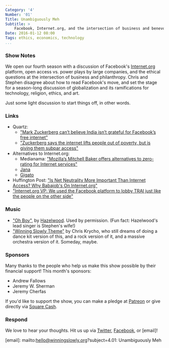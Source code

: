 ```yaml
---
Category: '4'
Number: '01'
Title: Unambiguously Meh
Subtitle: >
    Facebook, Internet.org, and the intersection of business and benevolence.
Date: 2016-01-12 08:00
Tags: ethics, economics, technology
...
```


### Show Notes

We open our fourth season with a discussion of Facebook's [Internet.org]
platform, open access vs. power plays by large companies, and the ethical
questions at the intersection of business and philanthropy. Chris and Stephen
disagree about how to read Facebook's move, and set the stage for a season-long
discussion of globalization and its ramifications for technology, religion,
ethics, and art.

[Internet.org]: https://info.internet.org/en/

Just some light discussion to start things off, in other words.


### Links

  - Quartz:
      + ["Mark Zuckerberg can’t believe India isn’t grateful for Facebook’s free
        internet"][qz1]
      + ["Zuckerberg says the internet lifts people out of poverty, but is
        giving them subpar access"][qz2]
  - Alternatives to Internet.org:
      + Medianama: ["Mozilla’s Mitchell Baker offers alternatives to zero-rating
        for Internet services"][moz]
      + [Jana]
      + [Gigato]
  - Huffington Post: ["Is Net Neutrality More Important Than Internet Access?
    Why Babajob's On Internet.org"][hp]
  - ["Internet.org VP: We used the Facebook platform to lobby TRAI just like the
    people on the other side"][VP]

[qz1]: http://qz.com/582587/mark-zuckerberg-cant-believe-india-isnt-grateful-for-facebooks-free-internet/
[qz2]: http://qz.com/541595/zuckerberg-says-the-internet-lifts-people-out-of-poverty-but-is-giving-them-subpar-access/
[moz]: http://www.medianama.com/2015/05/223-mozillas-mitchell-baker-offers-alternatives-to-zero-rating-for-internet-services/
[Jana]: https://jana.com
[Gigato]: http://www.gigato.co
[hp]: http://www.huffingtonpost.in/sean-blagsvedt/net-neutrality-vs-internet-access_b_7030332.html?utm_hp_ref=india
[VP]: http://scroll.in/article/778881/internet-org-vp-we-used-the-facebook-platform-to-lobby-trai-just-like-the-people-on-the-other-side


### Music

  - ["Oh Boy"](https://hazelwood.bandcamp.com/track/oh-boy), by
    [Hazelwood](https://hazelwood.bandcamp.com). Used by permission. (Fun fact:
    Hazelwood's lead singer is Stephen's wife!)
  - ["Winning Slowly Theme"](//soundcloud.com/chriskrycho/winning-slowly)
    by Chris Krycho, who still dreams of doing a dance kit version of this, and
    a rock version of it, and a massive orchestra version of it. Someday, maybe.


### Sponsors

Many thanks to the people who help us make this show possible by their financial
support! This month's sponsors:

  - Andrew Fallows
  - Jeremy W. Sherman
  - Jeremy Cherfas

If you'd like to support the show, you can make a pledge at [Patreon] or give
directly via [Square Cash].

[Patreon]: //www.patreon.com/winningslowly
[Square Cash]: //cash.me/$winningslowly


### Respond

We love to hear your thoughts. Hit us up via [Twitter], [Facebook], or [email]!

[Twitter]: //www.twitter.com/winningslowly
[Facebook]: //www.facebook.com/winningslowlypodcast
[email]: mailto:hello@winningslowly.org?subject=4.01: Unambiguously Meh
